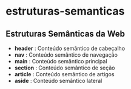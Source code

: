 # estruturas-semanticas

## Estruturas Semânticas da Web
 
- **header** : Conteúdo semântico de cabeçalho
- **nav** : Conteúdo semântico de navegação 
- **main** : Conteúdo semântico principal
- **section** : Conteúdo semântico de seção
- **article** : Conteúdo semântico de artigos
- **aside** : Conteúdo semântico lateral

##